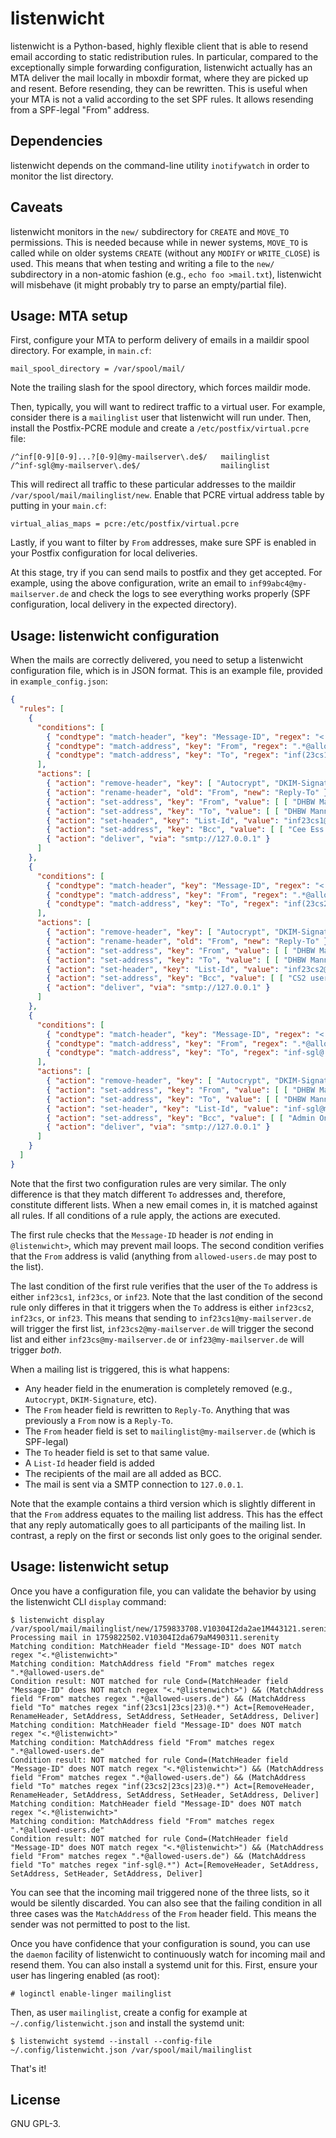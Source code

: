 # listenwicht
listenwicht is a Python-based, highly flexible client that is able to resend
email according to static redistribution rules. In particular, compared to the
exceptionally simple forwarding configuration, listenwicht actually has an MTA
deliver the mail locally in mboxdir format, where they are picked up and
resent. Before resending, they can be rewritten. This is useful when your MTA
is not a valid according to the set SPF rules. It allows resending from a
SPF-legal "From" address.


## Dependencies
listenwicht depends on the command-line utility `inotifywatch` in order to
monitor the list directory.


## Caveats
listenwicht monitors in the `new/` subdirectory for `CREATE` and `MOVE_TO`
permissions. This is needed because while in newer systems, `MOVE_TO` is called
while on older systems `CREATE` (without any `MODIFY` or `WRITE_CLOSE`) is
used. This means that when testing and writing a file to the `new/`
subdirectory in a non-atomic fashion (e.g., `echo foo >mail.txt`), listenwicht
will misbehave (it might probably try to parse an empty/partial file).


## Usage: MTA setup
First, configure your MTA to perform delivery of emails in a maildir spool
directory. For example, in `main.cf`:

```
mail_spool_directory = /var/spool/mail/
```

Note the trailing slash for the spool directory, which forces maildir mode.

Then, typically, you will want to redirect traffic to a virtual user. For
example, consider there is a `mailinglist` user that listenwicht will run
under. Then, install the Postfix-PCRE module and create a
`/etc/postfix/virtual.pcre` file:

```
/^inf[0-9][0-9]...?[0-9]@my-mailserver\.de$/   mailinglist
/^inf-sgl@my-mailserver\.de$/                  mailinglist
```

This will redirect all traffic to these particular addresses to the maildir
`/var/spool/mail/mailinglist/new`. Enable that PCRE virtual address table by
putting in your `main.cf`:

```
virtual_alias_maps = pcre:/etc/postfix/virtual.pcre
```

Lastly, if you want to filter by `From` addresses, make sure SPF is enabled in
your Postfix configuration for local deliveries.

At this stage, try if you can send mails to postfix and they get accepted. For
example, using the above configuration, write an email to
`inf99abc4@my-mailserver.de` and check the logs to see everything works
properly (SPF configuration, local delivery in the expected directory).


## Usage: listenwicht configuration
When the mails are correctly delivered, you need to setup a listenwicht
configuration file, which is in JSON format. This is an example file, provided
in `example_config.json`:

```json
{
  "rules": [
    {
      "conditions": [
        { "condtype": "match-header", "key": "Message-ID", "regex": "<.*@listenwicht>", "invert": true },
        { "condtype": "match-address", "key": "From", "regex": ".*@allowed-users.de" },
        { "condtype": "match-address", "key": "To", "regex": "inf(23cs1|23cs|23)@.*" }
      ],
      "actions": [
        { "action": "remove-header", "key": [ "Autocrypt", "DKIM-Signature", "Reply-To", "Return-Path", "X-Original-To", "Delivered-To", "Authentication-Results" ] },
        { "action": "rename-header", "old": "From", "new": "Reply-To" },
        { "action": "set-address", "key": "From", "value": [ [ "DHBW Mannheim TINF Mailingliste", "mailinglist@my-mailserver.de" ] ] },
        { "action": "set-address", "key": "To", "value": [ [ "DHBW Mannheim TINF Mailingliste", "mailinglist@my-mailserver.de" ] ] },
        { "action": "set-header", "key": "List-Id", "value": "inf23cs1@my-mailserver.de" },
        { "action": "set-address", "key": "Bcc", "value": [ [ "Cee Ess One", "cs1@foobar.com"], [ "Next cs1 usr", "other@cs1.de" ] ] },
        { "action": "deliver", "via": "smtp://127.0.0.1" }
      ]
    },
    {
      "conditions": [
        { "condtype": "match-header", "key": "Message-ID", "regex": "<.*@listenwicht>", "invert": true },
        { "condtype": "match-address", "key": "From", "regex": ".*@allowed-users.de" },
        { "condtype": "match-address", "key": "To", "regex": "inf(23cs2|23cs|23)@.*" }
      ],
      "actions": [
        { "action": "remove-header", "key": [ "Autocrypt", "DKIM-Signature", "Reply-To", "Return-Path", "X-Original-To", "Delivered-To", "Authentication-Results" ] },
        { "action": "rename-header", "old": "From", "new": "Reply-To" },
        { "action": "set-address", "key": "From", "value": [ [ "DHBW Mannheim TINF Mailingliste", "mailinglist@my-mailserver.de" ] ] },
        { "action": "set-address", "key": "To", "value": [ [ "DHBW Mannheim TINF Mailingliste", "mailinglist@my-mailserver.de" ] ] },
        { "action": "set-header", "key": "List-Id", "value": "inf23cs2@my-mailserver.de" },
        { "action": "set-address", "key": "Bcc", "value": [ [ "CS2 user", "cs2-user@foo.org"], [ "Other CS2 User", "cs2-user-2@invalid.com" ] ] },
        { "action": "deliver", "via": "smtp://127.0.0.1" }
      ]
    },
    {
      "conditions": [
        { "condtype": "match-header", "key": "Message-ID", "regex": "<.*@listenwicht>", "invert": true },
        { "condtype": "match-address", "key": "From", "regex": ".*@allowed-users.de" },
        { "condtype": "match-address", "key": "To", "regex": "inf-sgl@.*" }
      ],
      "actions": [
        { "action": "remove-header", "key": [ "Autocrypt", "DKIM-Signature", "Reply-To", "Return-Path", "X-Original-To", "Delivered-To", "Authentication-Results" ] },
        { "action": "set-address", "key": "From", "value": [ [ "DHBW Mannheim TINF Mailingliste", "inf-sgl@my-mailserver.de" ] ] },
        { "action": "set-address", "key": "To", "value": [ [ "DHBW Mannheim TINF Mailingliste", "mailinglist@my-mailserver.de" ] ] },
        { "action": "set-header", "key": "List-Id", "value": "inf-sgl@my-mailserver.de" },
        { "action": "set-address", "key": "Bcc", "value": [ [ "Admin One", "admin1@foo.org"], [ "Admin Two", "admin2@bar.com" ] ] },
        { "action": "deliver", "via": "smtp://127.0.0.1" }
      ]
    }
  ]
}
```

Note that the first two configuration rules are very similar. The only
difference is that they match different `To` addresses and, therefore,
constitute different lists. When a new email comes in, it is matched against
all rules. If all conditions of a rule apply, the actions are executed.

The first rule checks that the `Message-ID` header is *not* ending in
`@listenwicht>`, which may prevent mail loops. The second condition verifies
that the `From` address is valid (anything from `allowed-users.de` may post to
the list).

The last condition of the first rule verifies that the user of the `To` address
is either `inf23cs1`, `inf23cs`, or `inf23`. Note that the last condition of
the second rule only differes in that it triggers when the `To` address is
either `inf23cs2`, `inf23cs`, or `inf23`. This means that sending to
`inf23cs1@my-mailserver.de` will trigger the first list,
`inf23cs2@my-mailserver.de` will trigger the second list and either
`inf23cs@my-mailserver.de` or `inf23@my-mailserver.de` will trigger *both*.

When a mailing list is triggered, this is what happens:

  - Any header field in the enumeration is completely removed (e.g.,
    `Autocrypt`, `DKIM-Signature`, etc).
  - The `From` header field is rewritten to `Reply-To`. Anything that was
    previously a `From` now is a `Reply-To`.
  - The `From` header field is set to `mailinglist@my-mailserver.de` (which is
    SPF-legal)
  - The `To` header field is set to that same value.
  - A `List-Id` header field is added
  - The recipients of the mail are all added as BCC.
  - The mail is sent via a SMTP connection to `127.0.0.1`.

Note that the example contains a third version which is slightly different in
that the `From` address equates to the mailing list address. This has the
effect that any reply automatically goes to all participants of the mailing
list. In contrast, a reply on the first or seconds list only goes to the
original sender.


## Usage: listenwicht setup
Once you have a configuration file, you can validate the behavior by using the
listenwicht CLI `display` command:

```
$ listenwicht display /var/spool/mail/mailinglist/new/1759833708.V10304I2da2ae1M443121.serenity
Processing mail in 1759822502.V10304I2da679aM490311.serenity
Matching condition: MatchHeader field "Message-ID" does NOT match regex "<.*@listenwicht>"
Matching condition: MatchAddress field "From" matches regex ".*@allowed-users.de"
Condition result: NOT matched for rule Cond=(MatchHeader field "Message-ID" does NOT match regex "<.*@listenwicht>") && (MatchAddress field "From" matches regex ".*@allowed-users.de") && (MatchAddress field "To" matches regex "inf(23cs1|23cs|23)@.*") Act=[RemoveHeader, RenameHeader, SetAddress, SetAddress, SetHeader, SetAddress, Deliver]
Matching condition: MatchHeader field "Message-ID" does NOT match regex "<.*@listenwicht>"
Matching condition: MatchAddress field "From" matches regex ".*@allowed-users.de"
Condition result: NOT matched for rule Cond=(MatchHeader field "Message-ID" does NOT match regex "<.*@listenwicht>") && (MatchAddress field "From" matches regex ".*@allowed-users.de") && (MatchAddress field "To" matches regex "inf(23cs2|23cs|23)@.*") Act=[RemoveHeader, RenameHeader, SetAddress, SetAddress, SetHeader, SetAddress, Deliver]
Matching condition: MatchHeader field "Message-ID" does NOT match regex "<.*@listenwicht>"
Matching condition: MatchAddress field "From" matches regex ".*@allowed-users.de"
Condition result: NOT matched for rule Cond=(MatchHeader field "Message-ID" does NOT match regex "<.*@listenwicht>") && (MatchAddress field "From" matches regex ".*@allowed-users.de") && (MatchAddress field "To" matches regex "inf-sgl@.*") Act=[RemoveHeader, SetAddress, SetAddress, SetHeader, SetAddress, Deliver]
```

You can see that the incoming mail triggered none of the three lists, so it
would be silently discarded. You can also see that the failing condition in all
three cases was the `MatchAddress` of the `From` header field. This means the
sender was not permitted to post to the list.

Once you have confidence that your configuration is sound, you can use the
`daemon` facility of listenwicht to continuously watch for incoming mail and
resend them. You can also install a systemd unit for this. First, ensure your
user has lingering enabled (as root):

```
# loginctl enable-linger mailinglist
```

Then, as user `mailinglist`, create a config for example at
`~/.config/listenwicht.json` and install the systemd unit:

```
$ listenwicht systemd --install --config-file ~/.config/listenwicht.json /var/spool/mail/mailinglist
```

That's it!

## License
GNU GPL-3.
